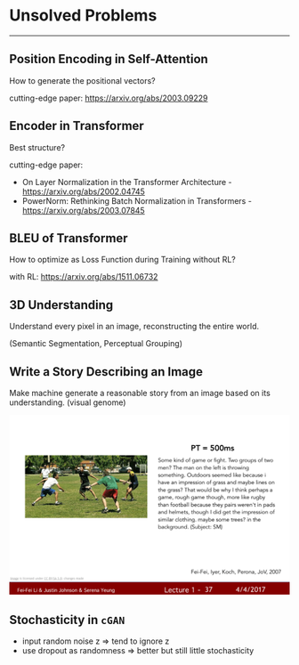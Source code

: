 # Unsolved Problems

****



## Position Encoding in Self-Attention

How to generate the positional vectors?

cutting-edge paper: https://arxiv.org/abs/2003.09229



## Encoder in Transformer

Best structure?

cutting-edge paper: 

-   On Layer Normalization in the Transformer Architecture - https://arxiv.org/abs/2002.04745
-   PowerNorm: Rethinking Batch Normalization in Transformers - https://arxiv.org/abs/2003.07845



## BLEU of Transformer

How to optimize as Loss Function during Training without RL?

with RL: https://arxiv.org/abs/1511.06732



## 3D Understanding

Understand every pixel in an image, reconstructing the entire world.

(Semantic Segmentation, Perceptual Grouping)



## Write a Story Describing an Image

Make machine generate a reasonable story from an image based on its understanding. (visual genome)

![image-20230803150831468](images/image-20230803150831468.png)



## Stochasticity in `cGAN`

-   input random noise z => tend to ignore z
-   use dropout as randomness => better but still little stochasticity 


